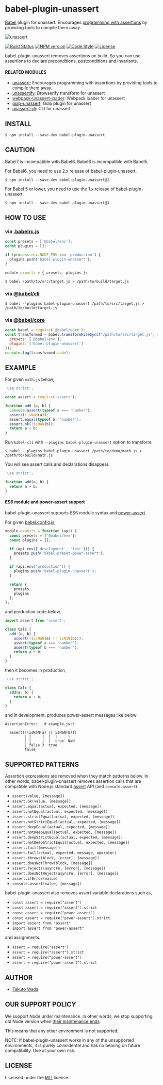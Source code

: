 babel-plugin-unassert
================================

[Babel](https://babeljs.io/) plugin for unassert: Encourages [programming with assertions](https://en.wikipedia.org/wiki/Assertion_(software_development)) by providing tools to compile them away.

[![unassert][unassert-banner]][unassert-url]

[![Build Status][travis-image]][travis-url]
[![NPM version][npm-image]][npm-url]
[![Code Style][style-image]][style-url]
[![License][license-image]][license-url]

babel-plugin-unassert removes assertions on build. So you can use assertions to declare preconditions, postconditions and invariants.


#### RELATED MODULES

- [unassert](https://github.com/unassert-js/unassert): Encourages programming with assertions by providing tools to compile them away.
- [unassertify](https://github.com/unassert-js/unassertify): Browserify transform for unassert
- [webpack-unassert-loader](https://github.com/unassert-js/webpack-unassert-loader): Webpack loader for unassert
- [gulp-unassert](https://github.com/unassert-js/gulp-unassert): Gulp plugin for unassert
- [unassert-cli](https://github.com/unassert-js/unassert-cli): CLI for unassert


INSTALL
---------------------------------------

```
$ npm install --save-dev babel-plugin-unassert
```


CAUTION
---------------------------------------

Babel7 is incompatible with Babel6. Babel6 is incompatible with Babel5.

For Babel6, you need to use 2.x release of babel-plugin-unassert.

```
$ npm install --save-dev babel-plugin-unassert@2
```

For Babel 5 or lower, you need to use the 1.x release of babel-plugin-unassert.

```
$ npm install --save-dev babel-plugin-unassert@1
```


HOW TO USE
---------------------------------------


### via [.babelrc.js](https://babeljs.io/docs/en/configuration#babelrcjs)

```javascript
const presets = ['@babel/env'];
const plugins = [];

if (process.env.NODE_ENV === 'production') {
  plugins.push('babel-plugin-unassert');
}

module.exports = { presets, plugins };
```

```
$ babel /path/to/src/target.js > /path/to/build/target.js
```


### via [@babel/cli](https://babeljs.io/docs/en/babel-cli)

```
$ babel --plugins babel-plugin-unassert /path/to/src/target.js > /path/to/build/target.js
```


### via [@babel/core](https://babeljs.io/docs/en/babel-core/)

```javascript
const babel = require('@babel/core');
const transformed = babel.transformFileSync('/path/to/src/target.js', {
  presets: ['@babel/env'],
  plugins: ['babel-plugin-unassert']
});
console.log(transformed.code);
```


EXAMPLE
---------------------------------------

For given `math.js` below,

```javascript
'use strict';

const assert = require('assert');

function add (a, b) {
  console.assert(typeof a === 'number');
  assert(!isNaN(a));
  assert.equal(typeof b, 'number');
  assert.ok(!isNaN(b));
  return a + b;
}
```

Run `babel-cli` with `--plugins babel-plugin-unassert` option to transform.

```
$ babel --plugins babel-plugin-unassert /path/to/demo/math.js > /path/to/build/math.js
```

You will see assert calls and declarations disappear.

```javascript
'use strict';

function add(a, b) {
  return a + b;
}
```


#### ES6 module and power-assert support

babel-plugin-unassert supports ES6 module syntax and [power-assert](https://github.com/power-assert-js/power-assert).

For given [babel.config.js](https://babeljs.io/docs/en/configuration#babelconfigjs),

```javascript
module.exports = function (api) {
  const presets = ['@babel/env'];
  const plugins = [];

  if (api.env(['development', 'test'])) {
    presets.push('babel-preset-power-assert');
  }

  if (api.env('production')) {
    plugins.push('babel-plugin-unassert');
  }

  return {
    presets,
    plugins
  };
};
```

and production code below,

```javascript
import assert from 'assert';

class Calc {
  add (a, b) {
    assert(!(isNaN(a) || isNaN(b)));
    assert(typeof a === 'number');
    assert(typeof b === 'number');
    return a + b;
  }
}
```

then it becomes in production,

```javascript
'use strict';

class Calc {
  add(a, b) {
    return a + b;
  }
}
```

and in development, produces power-assert messages like below

```
AssertionError:   # example.js:5

  assert(!(isNaN(a) || isNaN(b)))
         | |     |  |  |     |
         | |     |  |  true  NaN
         | false 3  true
         false
```


SUPPORTED PATTERNS
---------------------------------------

Assertion expressions are removed when they match patterns below. In other words, babel-plugin-unassert removes assertion calls that are compatible with Node.js standard [assert](https://nodejs.org/api/assert.html) API (and `console.assert`).

* `assert(value, [message])`
* `assert.ok(value, [message])`
* `assert.equal(actual, expected, [message])`
* `assert.notEqual(actual, expected, [message])`
* `assert.strictEqual(actual, expected, [message])`
* `assert.notStrictEqual(actual, expected, [message])`
* `assert.deepEqual(actual, expected, [message])`
* `assert.notDeepEqual(actual, expected, [message])`
* `assert.deepStrictEqual(actual, expected, [message])`
* `assert.notDeepStrictEqual(actual, expected, [message])`
* `assert.fail([message])`
* `assert.fail(actual, expected, message, operator)`
* `assert.throws(block, [error], [message])`
* `assert.doesNotThrow(block, [message])`
* `assert.rejects(asyncFn, [error], [message])`
* `assert.doesNotReject(asyncFn, [error], [message])`
* `assert.ifError(value)`
* `console.assert(value, [message])`

babel-plugin-unassert also removes assert variable declarations such as,

* `const assert = require("assert")`
* `const assert = require("assert").strict`
* `const assert = require("power-assert")`
* `const assert = require("power-assert").strict`
* `import assert from "assert"`
* `import assert from "power-assert"`

and assignments.

* `assert = require("assert")`
* `assert = require("assert").strict`
* `assert = require("power-assert")`
* `assert = require("power-assert").strict`


AUTHOR
---------------------------------------
* [Takuto Wada](https://github.com/twada)


OUR SUPPORT POLICY
---------------------------------------

We support Node under maintenance. In other words, we stop supporting old Node version when [their maintenance ends](https://github.com/nodejs/LTS).

This means that any other environment is not supported.

NOTE: If babel-plugin-unassert works in any of the unsupported environments, it is purely coincidental and has no bearing on future compatibility. Use at your own risk.


LICENSE
---------------------------------------
Licensed under the [MIT](https://github.com/unassert-js/babel-plugin-unassert/blob/master/LICENSE) license.


[unassert-url]: https://github.com/unassert-js/unassert
[unassert-banner]: https://raw.githubusercontent.com/unassert-js/unassert-js-logo/master/banner/banner-official-fullcolor.png

[npm-url]: https://npmjs.org/package/babel-plugin-unassert
[npm-image]: https://badge.fury.io/js/babel-plugin-unassert.svg

[travis-url]: https://travis-ci.org/unassert-js/babel-plugin-unassert
[travis-image]: https://secure.travis-ci.org/unassert-js/babel-plugin-unassert.svg?branch=master

[style-url]: https://github.com/Flet/semistandard
[style-image]: https://img.shields.io/badge/code%20style-semistandard-brightgreen.svg

[license-url]: https://github.com/unassert-js/babel-plugin-unassert/blob/master/LICENSE
[license-image]: https://img.shields.io/badge/license-MIT-brightgreen.svg
